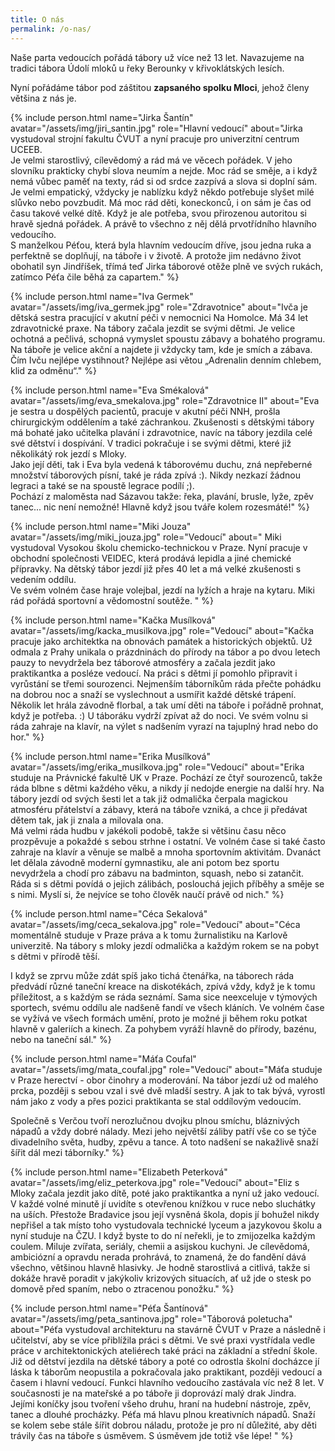 ```yaml
---
title: O nás
permalink: /o-nas/
---
```


Naše parta vedoucích pořádá tábory už více než 13 let. Navazujeme na tradici
tábora Údolí mloků u řeky Berounky v křivoklátských lesích.

Nyní pořádáme tábor pod záštitou **zapsaného spolku Mloci**, jehož členy většina z nás je.

{% include person.html
  name="Jirka Šantín"
  avatar="/assets/img/jiri_santin.jpg"
  role="Hlavní vedoucí"
  about="Jirka vystudoval strojní fakultu ČVUT a nyní pracuje pro univerzitní centrum UCEEB.
  <br>
Je velmi starostlivý, cílevědomý a rád má ve věcech pořádek. V jeho slovníku prakticky chybí slova neumím a nejde. Moc rád se směje, a i když nemá vůbec paměť na texty, rád si od srdce zazpívá a slova si doplní sám. Je velmi empatický, vždycky je nablízku když někdo potřebuje slyšet milé slůvko nebo povzbudit. Má moc rád děti, koneckonců, i on sám je čas od času takové velké dítě. Když je ale potřeba, svou přirozenou autoritou si hravě sjedná pořádek. A právě to všechno z něj dělá prvotřídního hlavního vedoucího.
<br>
S manželkou Péťou, která byla hlavním vedoucím dříve, jsou jedna ruka a perfektně se doplňují, na táboře i v životě.
A protože jim nedávno život obohatil syn Jindříšek, třímá teď Jirka táborové otěže plně ve svých rukách, zatímco Péťa čile běhá za capartem." %}

{% include person.html
  name="Iva Germek"
  avatar="/assets/img/iva_germek.jpg"
  role="Zdravotnice"
  about="Ivča je dětská sestra pracující v akutní péči v nemocnici Na Homolce.
    Má 34 let zdravotnické praxe. Na tábory začala jezdit se svými dětmi. Je
    velice ochotná a pečlivá, schopná vymyslet spoustu zábavy a bohatého
    programu. Na táboře je velice akční a najdete ji vždycky tam, kde je smích
    a zábava.<br>
    Čím Ivču nejlépe vystihnout? Nejlépe asi větou „Adrenalin denním chlebem,
    klid za odměnu“."
%}


{% include person.html
  name="Eva Smékalová"
  avatar="/assets/img/eva_smekalova.jpg"
  role="Zdravotnice II"
  about="Eva je sestra u dospělých pacientů, pracuje v akutní péči NNH,
    prošla chirurgickým oddělením a také záchrankou. Zkušenosti s dětskými
    tábory má bohaté jako učitelka plavání i zdravotnice, navíc na tábory
    jezdila celé své dětství i dospívání. V tradici pokračuje i se svými
    dětmi, které již několikátý rok jezdí s Mloky. <br>
    Jako její děti, tak i Eva byla vedená k táborovému duchu, zná nepřeberné
    množství táborových písní, také je ráda zpívá :). Nikdy nezkazí žádnou
    legraci a také se na spoustě legrace podílí ;). <br>
    Pochází z maloměsta nad Sázavou takže: řeka, plavání, brusle, lyže,
    zpěv tanec... nic není nemožné! Hlavně když jsou tváře kolem rozesmáté!"
%}


{% include person.html
  name="Miki Jouza"
  avatar="/assets/img/miki_jouza.jpg"
  role="Vedoucí"
  about=" Miki vystudoval Vysokou školu chemicko-technickou v Praze. Nyní pracuje v obchodní společnosti VEIDEC, která prodává lepidla a jiné chemické přípravky.  Na dětský tábor jezdí již přes 40 let a má velké zkušenosti s vedením oddílu.
<br>Ve svém volném čase hraje volejbal, jezdí na lyžích a hraje na kytaru. Miki rád pořádá sportovní a vědomostní soutěže. " %}

{% include person.html
  name="Kačka Musílková"
  avatar="/assets/img/kacka_musilkova.jpg"
  role="Vedoucí"
  about="Kačka pracuje jako architektka na obnovách památek a historických objektů. Už odmala
z Prahy unikala o prázdninách do přírody na tábor a po dvou letech pauzy to nevydržela bez
táborové atmosféry a začala jezdit jako praktikantka a posléze vedoucí. Na práci s dětmi jí
pomohlo připravit i vyrůstání se třemi sourozenci. Nejmenším táborníkům ráda přečte pohádku
na dobrou noc a snaží se vyslechnout a usmířit každé dětské trápení. Několik let hrála závodně
florbal, a tak umí děti na táboře i pořádně prohnat, když je potřeba. :) U táboráku vydrží
zpívat až do noci. Ve svém volnu si ráda zahraje na klavír, na výlet s nadšením vyrazí na
tajuplný hrad nebo do hor." %}

{% include person.html
  name="Erika Musílková"
  avatar="/assets/img/erika_musilkova.jpg"
  role="Vedoucí"
  about="Erika studuje na Právnické fakultě UK v Praze. Pochází ze čtyř sourozenců, takže ráda blbne s dětmi každého věku, a nikdy jí nedojde energie na další hry.
Na tábory jezdí od svých šesti let a tak již odmalička čerpala magickou atmosféru přátelství a zábavy, která na táboře vzniká, a chce ji předávat dětem tak, jak ji znala a milovala ona. <br>
Má velmi ráda hudbu v jakékoli podobě, takže si většinu času něco prozpěvuje a pokaždé s sebou strhne i ostatní. Ve volném čase si také často zahraje na klavír a věnuje se malbě a mnoha sportovním aktivitám. Dvanáct let dělala závodně moderní gymnastiku, ale ani potom bez sportu nevydržela a chodí pro zábavu na badminton, squash, nebo si zatančit.<br>
Ráda si s dětmi povídá o jejich zálibách, poslouchá jejich příběhy a směje se s nimi. Myslí si, že nejvíce se toho člověk naučí právě od nich." %}


{% include person.html
  name="Céca Sekalová"
  avatar="/assets/img/ceca_sekalova.jpg"
  role="Vedoucí"
  about="Céca momentálně studuje v Praze práva a k tomu žurnalistiku na Karlově univerzitě. Na tábory s mloky jezdí odmalička a každým rokem se na pobyt s dětmi v přírodě těší.

  I když se zprvu může zdát spíš jako tichá čtenářka, na táborech ráda předvádí různé taneční kreace na diskotékách,  zpívá vždy, když je k tomu příležitost, a s každým se ráda seznámí. Sama sice neexceluje v týmových sportech, svému oddílu ale nadšeně fandí ve všech kláních. Ve volném čase se vyžívá ve všech formách umění, proto je možné ji během roku potkat hlavně v galeriích a kinech. Za pohybem vyráží hlavně do přírody, bazénu, nebo na taneční sál." %}


{% include person.html
  name="Máťa Coufal"
  avatar="/assets/img/mata_coufal.jpg"
  role="Vedoucí"
  about="Máťa studuje v Praze herectví - obor činohry a moderování. Na tábor 
  jezdí už od malého prcka, později s sebou vzal i své dvě mladší sestry. 
  A jak to tak bývá, vyrostl nám jako z vody a přes pozici praktikanta se
  stal oddílovým vedoucím.

  Společně s Verčou tvoří nerozlučnou dvojku plnou smíchu, bláznivých
  nápadů a vždy dobré nálady. Mezi jeho největší záliby patří vše co se týče
  divadelního světa, hudby, zpěvu a tance. A toto nadšení se nakažlivě snaží
  šířit dál mezi táborníky." 
  %}


{% include person.html
  name="Elizabeth Peterková"
  avatar="/assets/img/eliz_peterkova.jpg"
  role="Vedoucí"
  about="Eliz s Mloky začala jezdit jako dítě, poté jako praktikantka a nyní
  už jako vedoucí. V každé volné minutě jí uvidíte s otevřenou knížkou v ruce
  nebo sluchátky na uších. Přestože Bradavice jsou její vysněná škola, dopis
  jí bohužel nikdy nepřišel a tak místo toho vystudovala technické lyceum a
  jazykovou školu a nyní studuje na ČZU. I když byste to do ní neřekli, je to
  zmijozelka každým coulem. Miluje zvířata, seriály, chemii a asijskou kuchyni.
  Je cílevědomá, ambiciózní a opravdu nerada prohrává, to znamená, že do
  fandění dává všechno, většinou hlavně hlasivky. Je hodně starostlivá a
  citlivá, takže si dokáže hravě poradit v jakýkoliv krizových situacích, ať
  už jde o stesk po domově před spaním, nebo o ztracenou ponožku." 
%}



{% include person.html
  name="Péťa Šantínová"
  avatar="/assets/img/peta_santinova.jpg"
  role="Táborová poletucha"
  about="Péťa vystudoval architekturu na stavárně ČVUT v Praze a následně i učitelství, aby se více přiblížila práci s dětmi. Ve své praxi vystřídala vedle práce v architektonických ateliérech také práci na základní a střední škole.
<br>
Již od dětství jezdila na dětské tábory a poté co odrostla školní docházce jí láska k táborům neopustila a pokračovala jako praktikant, později vedoucí a časem i hlavní vedoucí. Funkci hlavního vedoucího zastávala víc než 8 let. V současnosti je na mateřské a po táboře ji doprovází malý drak Jindra.
<br>
Jejími koníčky jsou tvoření všeho druhu, hraní na hudební nástroje, zpěv, tanec a dlouhé procházky. Péťa má hlavu plnou kreativních nápadů. Snaží se kolem sebe stále šířit dobrou náladu, protože je pro ní důležité, aby děti trávily čas na táboře s úsměvem. S úsměvem jde totiž vše lépe! " %}
